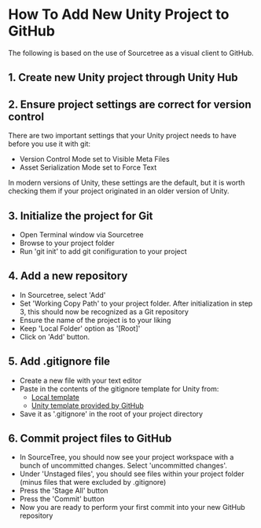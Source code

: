 # How To Add New Unity Project to GitHub

The following is based on the use of Sourcetree as a visual client to GitHub.

## 1. Create new Unity project through Unity Hub

## 2. Ensure project settings are correct for version control

  There are two important settings that your Unity project needs to have before you use it with git:
  - Version Control Mode set to Visible Meta Files
  - Asset Serialization Mode set to Force Text

  In modern versions of Unity, these settings are the default, but it is worth checking them if your project originated in an older version of Unity.

## 3. Initialize the project for Git

  - Open Terminal window via Sourcetree
  - Browse to your project folder
  - Run 'git init' to add git conifiguration to your project

## 4. Add a new repository

  - In Sourcetree, select 'Add'
  - Set 'Working Copy Path' to your project folder. After initialization in step 3, this should now be recognized as a Git repository
  - Ensure the name of the project is to your liking
  - Keep 'Local Folder' option as '[Root]'
  - Click on 'Add' button.

## 5. Add .gitignore file

  - Create a new file with your text editor
  - Paste in the contents of the gitignore template for Unity from:
    - [Local template](.gitignore)
    - [Unity template provided by GitHub](https://github.com/github/gitignore/blob/master/Unity.gitignore)
  - Save it as '.gitignore' in the root of your project directory

## 6. Commit project files to GitHub

  - In SourceTree, you should now see your project workspace with a bunch of uncommitted changes. Select 'uncommitted changes'.
  - Under 'Unstaged files', you should see files within your project folder (minus files that were excluded by .gitignore)
  - Press the 'Stage All' button
  - Press the 'Commit' button
  - Now you are ready to perform your first commit into your new GitHub repository
